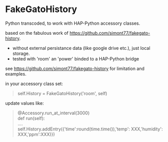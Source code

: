 # FakeGatoHistory
Python transcoded, to work with HAP-Python accessory classes.

based on the fabulous work of https://github.com/simont77/fakegato-history.

- without external persistance data (like google drive etc.), just local storage.
- tested with 'room' an 'power' binded to a HAP-Python bridge

see  https://github.com/simont77/fakegato-history for limitation and examples.

in your accessory class set:

>self.History = FakeGatoHistory('room', self)

update values like:

>@Accessory.run_at_interval(3000)<br>
>    def run(self):<br>
>    ....<br>
>    self.History.addEntry({'time':round(time.time()),'temp': XXX,'humidity': XXX,'ppm':XXX)})

